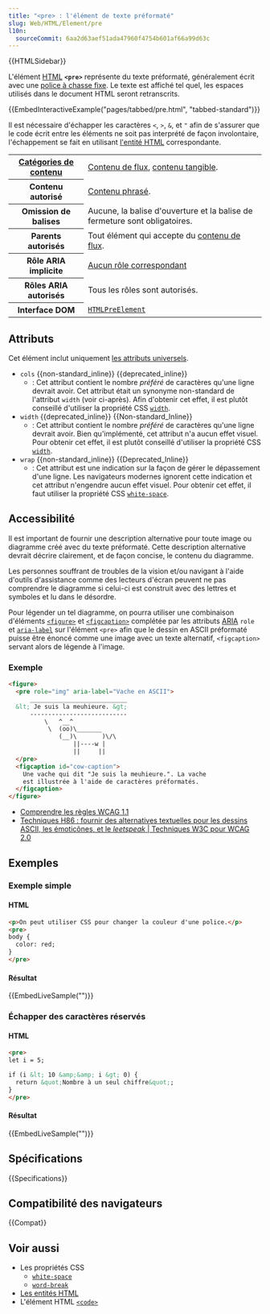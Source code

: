 ```yaml
---
title: "<pre> : l'élément de texte préformaté"
slug: Web/HTML/Element/pre
l10n:
  sourceCommit: 6aa2d63aef51ada47960f4754b601af66a99d63c
---
```


{{HTMLSidebar}}

L'élément [HTML](/fr/docs/Web/HTML) **`<pre>`** représente du texte préformaté, généralement écrit avec une [police à chasse fixe](https://fr.wikipedia.org/wiki/Police_d%27écriture_à_chasse_fixe). Le texte est affiché tel quel, les espaces utilisés dans le document HTML seront retranscrits.

{{EmbedInteractiveExample("pages/tabbed/pre.html", "tabbed-standard")}}

Il est nécessaire d'échapper les caractères `<`, `>`, `&`, et `"` afin de s'assurer que le code écrit entre les éléments ne soit pas interprété de façon involontaire, l'échappement se fait en utilisant [l'entité HTML](/fr/docs/Glossary/Entity) correspondante.

<table class="properties">
  <tbody>
    <tr>
      <th scope="row">
        <a href="/fr/docs/Web/Guide/HTML/Content_categories">Catégories de contenu</a>
      </th>
      <td>
        <a href="/fr/docs/Web/Guide/HTML/Content_categories#contenu_de_flux">Contenu de flux</a>, <a href="/fr/docs/Web/Guide/HTML/Content_categories#contenu_tangible">contenu tangible</a>.
      </td>
    </tr>
    <tr>
      <th scope="row">Contenu autorisé</th>
      <td>
        <a href="/fr/docs/Web/Guide/HTML/Content_categories#contenu_phrasé">Contenu phrasé</a>.
      </td>
    </tr>
    <tr>
      <th scope="row">Omission de balises</th>
      <td>Aucune, la balise d'ouverture et la balise de fermeture sont obligatoires.</td>
    </tr>
    <tr>
      <th scope="row">Parents autorisés</th>
      <td>
        Tout élément qui accepte du <a href="/fr/docs/Web/Guide/HTML/Content_categories#contenu_de_flux">contenu de flux</a>.
      </td>
    </tr>
    <tr>
      <th scope="row">Rôle ARIA implicite</th>
      <td>
        <a href="https://www.w3.org/TR/html-aria/#dfn-no-corresponding-role">Aucun rôle correspondant</a>
      </td>
    </tr>
    <tr>
      <th scope="row">Rôles ARIA autorisés</th>
      <td>Tous les rôles sont autorisés.</td>
    </tr>
    <tr>
      <th scope="row">Interface DOM</th>
      <td><a href="/fr/docs/Web/API/HTMLPreElement"><code>HTMLPreElement</code></a></td>
    </tr>
  </tbody>
</table>

## Attributs

Cet élément inclut uniquement [les attributs universels](/fr/docs/Web/HTML/Global_attributes).

- `cols` {{non-standard_inline}} {{deprecated_inline}}
  - : Cet attribut contient le nombre _préféré_ de caractères qu'une ligne devrait avoir. Cet attribut était un synonyme non-standard de l'attribut `width` (voir ci-après). Afin d'obtenir cet effet, il est plutôt conseillé d'utiliser la propriété CSS [`width`](/fr/docs/Web/CSS/width).
- `width` {{deprecated_inline}} {{Non-standard_Inline}}
  - : Cet attribut contient le nombre _préféré_ de caractères qu'une ligne devrait avoir. Bien qu'implémenté, cet attribut n'a aucun effet visuel. Pour obtenir cet effet, il est plutôt conseillé d'utiliser la propriété CSS [`width`](/fr/docs/Web/CSS/width).
- `wrap` {{non-standard_inline}} {{Deprecated_Inline}}
  - : Cet attribut est une indication sur la façon de gérer le dépassement d'une ligne. Les navigateurs modernes ignorent cette indication et cet attribut n'engendre aucun effet visuel. Pour obtenir cet effet, il faut utiliser la propriété CSS [`white-space`](/fr/docs/Web/CSS/white-space).

## Accessibilité

Il est important de fournir une description alternative pour toute image ou diagramme créé avec du texte préformaté. Cette description alternative devrait décrire clairement, et de façon concise, le contenu du diagramme.

Les personnes souffrant de troubles de la vision et/ou navigant à l'aide d'outils d'assistance comme des lecteurs d'écran peuvent ne pas comprendre le diagramme si celui-ci est construit avec des lettres et symboles et lu dans le désordre.

Pour légender un tel diagramme, on pourra utiliser une combinaison d'éléments [`<figure>`](/fr/docs/Web/HTML/Element/figure) et [`<figcaption>`](/fr/docs/Web/HTML/Element/figcaption) complétée par les attributs [ARIA](/fr/docs/Web/Accessibility/ARIA) `role` et [`aria-label`](/fr/docs/Web/Accessibility/ARIA/Attributes/aria-label) sur l'élément `<pre>` afin que le dessin en ASCII préformaté puisse être énoncé comme une image avec un texte alternatif, `<figcaption>` servant alors de légende à l'image.

### Exemple

```html
<figure>
  <pre role="img" aria-label="Vache en ASCII">
      ___________________________
  &lt; Je suis la meuhieure. &gt;
      ---------------------------
          \   ^__^
           \  (oo)\_______
              (__)\       )\/\
                  ||----w |
                  ||     ||
  </pre>
  <figcaption id="cow-caption">
    Une vache qui dit "Je suis la meuhieure.". La vache
    est illustrée à l'aide de caractères préformatés.
  </figcaption>
</figure>
```

- [Comprendre les règles WCAG 1.1](/fr/docs/Web/Accessibility/Understanding_WCAG/Perceivable#guideline_1.1_—_providing_text_alternatives_for_non-text_content)
- [Techniques H86&nbsp;: fournir des alternatives textuelles pour les dessins ASCII, les émoticônes, et le <i lang="en">leetspeak</i> | Techniques W3C pour WCAG 2.0](https://www.w3.org/TR/WCAG20-TECHS/H86.html)

## Exemples

### Exemple simple

#### HTML

```html
<p>On peut utiliser CSS pour changer la couleur d'une police.</p>
<pre>
body {
  color: red;
}
</pre>
```

#### Résultat

{{EmbedLiveSample("")}}

### Échapper des caractères réservés

#### HTML

```html
<pre>
let i = 5;

if (i &lt; 10 &amp;&amp; i &gt; 0) {
  return &quot;Nombre à un seul chiffre&quot;;
}
</pre>
```

#### Résultat

{{EmbedLiveSample("")}}

## Spécifications

{{Specifications}}

## Compatibilité des navigateurs

{{Compat}}

## Voir aussi

- Les propriétés CSS&nbsp;
  - [`white-space`](/fr/docs/Web/CSS/white-space)
  - [`word-break`](/fr/docs/Web/CSS/word-break)
- [Les entités HTML](/fr/docs/Glossary/Entity)
- L'élément HTML [`<code>`](/fr/docs/Web/HTML/Element/code)
